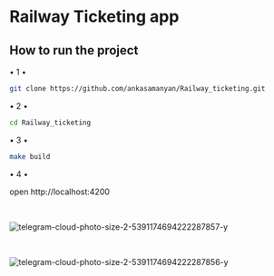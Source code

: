 # Railway Ticketing app

## How to run the project
• 1 • 
```bash
git clone https://github.com/ankasamanyan/Railway_ticketing.git

```
• 2 • 
```bash
cd Railway_ticketing

```
• 3 •
```bash
make build

```

• 4 •

open http://localhost:4200

</br>

![telegram-cloud-photo-size-2-5391174694222287857-y](https://github.com/ankasamanyan/Railway_ticketing/assets/89840461/c9d58792-c4ae-473a-8ba6-69271e9a46e0)

</br>

![telegram-cloud-photo-size-2-5391174694222287856-y](https://github.com/ankasamanyan/Railway_ticketing/assets/89840461/62e7b947-c9f5-4375-8963-e7914e2993ad)

